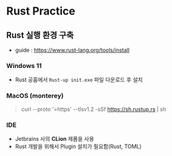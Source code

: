 
# Rust Practice

## Rust 실행 환경 구축
* guide : https://www.rust-lang.org/tools/install

### Windows 11
* Rust 공홈에서 ```Rust-up init.exe``` 파일 다운로드 후 설치

### MacOS (monterey)
> curl --proto '=https' --tlsv1.2 -sSf https://sh.rustup.rs | sh
>

### IDE
* Jetbrains 사의 **CLion** 제폼을 사용
* Rust 개발을 위해서 Plugin 설치가 필요함(Rust, TOML)